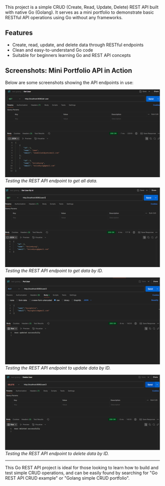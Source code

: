 This project is a simple CRUD (Create, Read, Update, Delete) REST API built with native Go (Golang). It serves as a mini portfolio to demonstrate basic RESTful API operations using Go without any frameworks.

## Features

- Create, read, update, and delete data through RESTful endpoints
- Clean and easy-to-understand Go code
- Suitable for beginners learning Go and REST API concepts

## Screenshots: Mini Portfolio API in Action

Below are some screenshots showing the API endpoints in use:

![Get All Screenshot](crud/Screenshot/get_all.png)  
_Testing the REST API endpoint to get all data._

![Get By ID Screenshot](crud/Screenshot/get_id.png)  
_Testing the REST API endpoint to get data by ID._

![Update Screenshot](crud/Screenshot/put.png)  
_Testing the REST API endpoint to update data by ID._

![Delete Screenshot](crud/Screenshot/del.png)  
_Testing the REST API endpoint to delete data by ID._

---

This Go REST API project is ideal for those looking to learn how to build and test simple CRUD operations, and can be easily found by searching for "Go REST API CRUD example" or "Golang simple CRUD portfolio".
